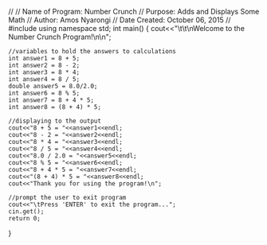 //
// Name of Program: Number Crunch
// Purpose: Adds and Displays Some Math
// Author: Amos Nyarongi
// Date Created: October 06, 2015
//
#include <iostream>
using namespace std;
int main()
{
    cout<<"\t\t\nWelcome to the Number Crunch Program!\n\n";

    //variables to hold the answers to calculations
    int answer1 = 8 + 5;
    int answer2 = 8 - 2;
    int answer3 = 8 * 4;
    int answer4 = 8 / 5;
    double answer5 = 8.0/2.0;
    int answer6 = 8 % 5;
    int answer7 = 8 + 4 * 5;
    int answer8 = (8 + 4) * 5;

    //displaying to the output
    cout<<"8 + 5 = "<<answer1<<endl;
    cout<<"8 - 2 = "<<answer2<<endl;
    cout<<"8 * 4 = "<<answer3<<endl;
    cout<<"8 / 5 = "<<answer4<<endl;
    cout<<"8.0 / 2.0 = "<<answer5<<endl;
    cout<<"8 % 5 = "<<answer6<<endl;
    cout<<"8 + 4 * 5 = "<<answer7<<endl;
    cout<<"(8 + 4) * 5 = "<<answer8<<endl;
    cout<<"Thank you for using the program!\n";

    //prompt the user to exit program
    cout<<"\tPress 'ENTER' to exit the program...";
    cin.get();
    return 0;
}
